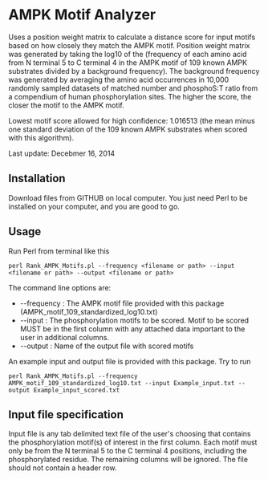 AMPK Motif Analyzer
===================

Uses a position weight matrix to calculate a distance score for input motifs based on how closely they match the AMPK motif. Position weight matrix was generated by taking the log10 of the (frequency of each amino acid from N terminal 5 to C terminal 4 in the AMPK motif of 109 known AMPK substrates divided by a background frequency). The background frequency was generated by averaging the amino acid occurrences in 10,000 randomly sampled datasets of matched number and phosphoS:T ratio from a compendium of human phosphorylation sites. The higher the score, the closer the motif to the AMPK motif.

Lowest motif score allowed for high confidence: 1.016513 (the mean minus one standard deviation of the 109 known AMPK substrates when scored with this algorithm).

Last update: Decebmer 16, 2014

Installation
------------

Download files from GITHUB on local computer. You just need Perl to be installed on your computer, and you are good to go.

Usage
------------

Run Perl from terminal like this

    perl Rank_AMPK_Motifs.pl --frequency <filename or path> --input <filename or path> --output <filename or path>

The command line options are:
* --frequency  : The AMPK motif file provided with this package (AMPK_motif_109_standardized_log10.txt)
* --input      : The phosphorylation motifs to be scored. Motif to be scored MUST be in the first column with any attached data important to the user in additional columns.
* --output     : Name of the output file with scored motifs

An example input and output file is provided with this package. Try to run

    perl Rank_AMPK_Motifs.pl --frequency AMPK_motif_109_standardized_log10.txt --input Example_input.txt --output Example_input_scored.txt

Input file specification
------------------------
Input file is any tab delimited text file of the user's choosing that contains the phosphorylation motif(s) of interest in the first column. Each motif must only be from the N terminal 5 to the C terminal 4 positions, including the phosphorylated residue. The remaining columns will be ignored. The file should not contain a header row.

